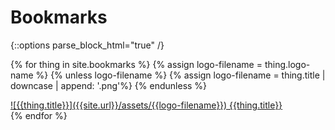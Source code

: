 
# Bookmarks
{::options parse_block_html="true" /}

{% for thing in site.bookmarks %}
    {% assign logo-filename = thing.logo-name %}
    {% unless logo-filename %}
        {% assign logo-filename = thing.title | downcase | append: '.png'%}
    {% endunless %}
<div class='bookmark-loz'>
<a href="{{thing.target-url}}" target="_blank">![{{thing.title}}]({{site.url}}/assets/{{logo-filename}}) {{thing.title}}</a>
</div>
{% endfor %}

<div class="vspacer50px"></div>

<div id="random-quicktip" class="shadowtb"></div>

<script>
    var targetSelector="#random-quicktip";
    var items=[ 
        {% for item in site.quicktips %} 
            {
                "content": {{ item.excerpt | markdownify | jsonify }},
                "url": "{{ site.url }}{{ item.url }}"
            },
        {% endfor %}
    ]
    var target = document.querySelector(targetSelector);
    if(target) {
        var chosenItem = items[ Math.floor(Math.random()*items.length) ];
        target.innerHTML = chosenItem.content;
        target.onclick = function () { document.local.href= chosenItem.url }
    }
</script>